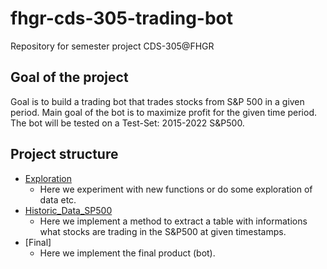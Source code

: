# fhgr-cds-305-trading-bot
Repository for semester project CDS-305@FHGR

## Goal of the project
Goal is to build a trading bot that trades stocks from S&P 500 in a given period. Main goal of the bot is to maximize profit for the given time period. The bot will be tested on a Test-Set: 2015-2022 S&P500.

## Project structure
- [Exploration](./Exploration)
    - Here we experiment with new functions or do some exploration of data etc.
- [Historic_Data_SP500](./Historic_Data_SP500)
    - Here we implement a method to extract a table with informations what stocks are trading in the S&P500 at given timestamps.
- [Final]
    - Here we implement the final product (bot).
